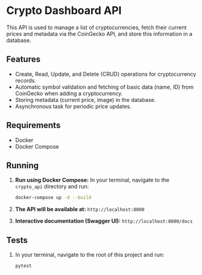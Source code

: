 # Crypto Dashboard API

This API is used to manage a list of cryptocurrencies, fetch their current prices and metadata via the CoinGecko API, and store this information in a database.

## Features

*   Create, Read, Update, and Delete (CRUD) operations for cryptocurrency records.
*   Automatic symbol validation and fetching of basic data (name, ID) from CoinGecko when adding a cryptocurrency.
*   Storing metadata (current price, image) in the database.
*   Asynchronous task for periodic price updates.

## Requirements

*   Docker
*   Docker Compose

## Running

1.  **Run using Docker Compose:** In your terminal, navigate to the `crypto_api` directory and run:
    ```bash
    docker-compose up -d --build
    ```

2.  **The API will be available at:** `http://localhost:8000`

3.  **Interactive documentation (Swagger UI):** `http://localhost:8000/docs`

## Tests

1.  In your terminal, navigate to the root of this project and run:
    ```bash
    pytest
    ```